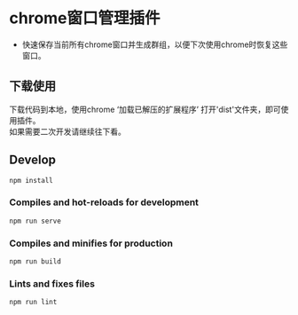 # chrome窗口管理插件
- 快速保存当前所有chrome窗口并生成群组，以便下次使用chrome时恢复这些窗口。
## 下载使用
下载代码到本地，使用chrome ‘加载已解压的扩展程序’ 打开'dist'文件夹，即可使用插件。
<br/>如果需要二次开发请继续往下看。
## Develop
```
npm install
```

### Compiles and hot-reloads for development
```
npm run serve
```

### Compiles and minifies for production
```
npm run build
```

### Lints and fixes files
```
npm run lint
```

